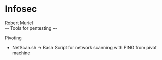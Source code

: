 # Infosec

Robert Muriel           
-- Tools for pentesting --

Pivoting
+ NetScan.sh -> Bash Script for network scanning with PING from pivot machine
